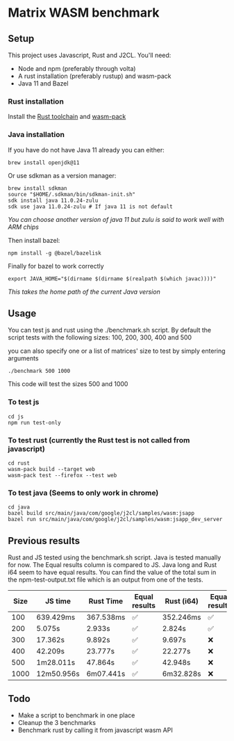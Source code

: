 # Matrix WASM benchmark

## Setup

This project uses Javascript, Rust and J2CL. You'll need:

- Node and npm (preferably through volta)
- A rust installation (preferably rustup) and wasm-pack
- Java 11 and Bazel

### Rust installation

Install the [Rust toolchain](https://www.rust-lang.org/tools/install) and [wasm-pack](https://rustwasm.github.io/wasm-pack/installer/)

### Java installation

If you have do not have Java 11 already you can either:

```
brew install openjdk@11
```

Or use sdkman as a version manager:

```
brew install sdkman
source "$HOME/.sdkman/bin/sdkman-init.sh"
sdk install java 11.0.24-zulu
sdk use java 11.0.24-zulu # If java 11 is not default
```

_You can choose another version of java 11 but zulu is said to work well with ARM chips_

Then install bazel:

```
npm install -g @bazel/bazelisk
```

Finally for bazel to work correctly

```
export JAVA_HOME="$(dirname $(dirname $(realpath $(which javac))))"
```

_This takes the home path of the current Java version_

## Usage

You can test js and rust using the ./benchmark.sh script. By default the script tests with the following sizes:
100, 200, 300, 400 and 500

you can also specify one or a list of matrices' size to test by simply entering arguments

```
./benchmark 500 1000
```

This code will test the sizes 500 and 1000

### To test js

```
cd js
npm run test-only
```

### To test rust (currently the Rust test is not called from javascript)

```
cd rust
wasm-pack build --target web
wasm-pack test --firefox --test web
```

### To test java (Seems to only work in chrome)

```
cd java
bazel build src/main/java/com/google/j2cl/samples/wasm:jsapp
bazel run src/main/java/com/google/j2cl/samples/wasm:jsapp_dev_server
```

## Previous results

Rust and JS tested using the benchmark.sh script. Java is tested manually for now.
The Equal results column is compared to JS. Java long and Rust i64 seem to have equal results.
You can find the value of the total sum in the npm-test-output.txt file which is an output from one of the tests.

| Size | JS time    | Rust Time | Equal results | Rust (i64) | Equal results | Java Time | Equal results |
| ---- | ---------- | --------- | ------------- | ---------- | ------------- | --------- | ------------- |
| 100  | 639.429ms  | 367.538ms | ✅            | 352.246ms  | ✅            | 331.600ms | ✅            |
| 200  | 5.075s     | 2.933s    | ✅            | 2.824s     | ✅            | 2.673s    | ✅            |
| 300  | 17.362s    | 9.892s    | ✅            | 9.697s     | ❌            | 9.127s    | ❌            |
| 400  | 42.209s    | 23.777s   | ✅            | 22.277s    | ❌            | 18.283s   | ❌            |
| 500  | 1m28.011s  | 47.864s   | ✅            | 42.948s    | ❌            | 38.124s   | ❌            |
| 1000 | 12m50.956s | 6m07.441s | ✅            | 6m32.828s  | ❌            | 5m30.662s | ❌            |

## Todo

- Make a script to benchmark in one place
- Cleanup the 3 benchmarks
- Benchmark rust by calling it from javascript wasm API

